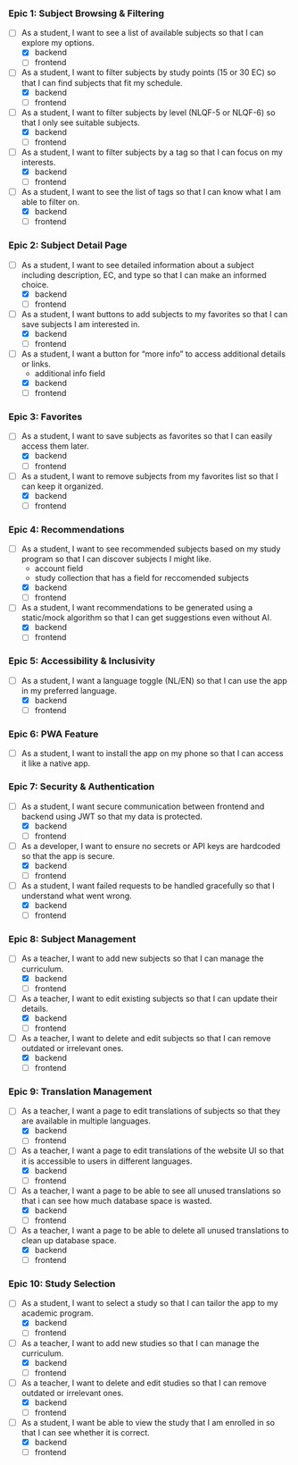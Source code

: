 ### Epic 1: Subject Browsing & Filtering
- [ ] As a student, I want to see a list of available subjects so that I can explore my options.  
    - [x] backend
    - [ ] frontend
- [ ] As a student, I want to filter subjects by study points (15 or 30 EC) so that I can find subjects that fit my schedule.  
    - [x] backend
    - [ ] frontend
- [ ] As a student, I want to filter subjects by level (NLQF-5 or NLQF-6) so that I only see suitable subjects.  
    - [x] backend
    - [ ] frontend
- [ ] As a student, I want to filter subjects by a tag so that I can focus on my interests.  
    - [x] backend
    - [ ] frontend
- [ ] As a student, I want to see the list of tags so that I can know what I am able to filter on.  
    - [x] backend
    - [ ] frontend

### Epic 2: Subject Detail Page
- [ ] As a student, I want to see detailed information about a subject including description, EC, and type so that I can make an informed choice.  
    - [x] backend
    - [ ] frontend
- [ ] As a student, I want buttons to add subjects to my favorites so that I can save subjects I am interested in. 
    - [x] backend
    - [ ] frontend 
- [ ] As a student, I want a button for “more info” to access additional details or links.  
    - additional info field
    - [x] backend
    - [ ] frontend

### Epic 3: Favorites
- [ ] As a student, I want to save subjects as favorites so that I can easily access them later.  
    - [x] backend
    - [ ] frontend
- [ ] As a student, I want to remove subjects from my favorites list so that I can keep it organized.  
    - [x] backend
    - [ ] frontend

### Epic 4: Recommendations
- [ ] As a student, I want to see recommended subjects based on my study program so that I can discover subjects I might like.  
    - account field
    - study collection that has a field for reccomended subjects
    - [x] backend
    - [ ] frontend
- [ ] As a student, I want recommendations to be generated using a static/mock algorithm so that I can get suggestions even without AI.  
    - [x] backend
    - [ ] frontend

### Epic 5: Accessibility & Inclusivity
- [ ] As a student, I want a language toggle (NL/EN) so that I can use the app in my preferred language.  
    - [x] backend
    - [ ] frontend

### Epic 6: PWA Feature
- [ ] As a student, I want to install the app on my phone so that I can access it like a native app.  

### Epic 7: Security & Authentication
- [ ] As a student, I want secure communication between frontend and backend using JWT so that my data is protected.  
    - [x] backend
    - [ ] frontend
- [ ] As a developer, I want to ensure no secrets or API keys are hardcoded so that the app is secure.  
    - [x] backend
    - [ ] frontend
- [ ] As a student, I want failed requests to be handled gracefully so that I understand what went wrong.
    - [x] backend
    - [ ] frontend

### Epic 8: Subject Management
- [ ] As a teacher, I want to add new subjects so that I can manage the curriculum.  
    - [x] backend
    - [ ] frontend
- [ ] As a teacher, I want to edit existing subjects so that I can update their details.  
    - [x] backend
    - [ ] frontend
- [ ] As a teacher, I want to delete and edit subjects so that I can remove outdated or irrelevant ones.  
    - [x] backend
    - [ ] frontend

### Epic 9: Translation Management
- [ ] As a teacher, I want a page to edit translations of subjects so that they are available in multiple languages.  
    - [x] backend
    - [ ] frontend
- [ ] As a teacher, I want a page to edit translations of the website UI so that it is accessible to users in different languages.  
    - [x] backend
    - [ ] frontend
- [ ] As a teacher, I want a page to be able to see all unused translations so that i can see how much database space is wasted.  
    - [x] backend
    - [ ] frontend
- [ ] As a teacher, I want a page to be able to delete all unused translations to clean up database space.  
    - [x] backend
    - [ ] frontend

### Epic 10: Study Selection
- [ ] As a student, I want to select a study so that I can tailor the app to my academic program.
    - [x] backend
    - [ ] frontend
- [ ] As a teacher, I want to add new studies so that I can manage the curriculum.  
    - [x] backend
    - [ ] frontend
- [ ] As a teacher, I want to delete and edit studies so that I can remove outdated or irrelevant ones.  
    - [x] backend
    - [ ] frontend
- [ ] As a student, I want be able to view the study that I am enrolled in so that I can see whether it is correct.
    - [x] backend
    - [ ] frontend